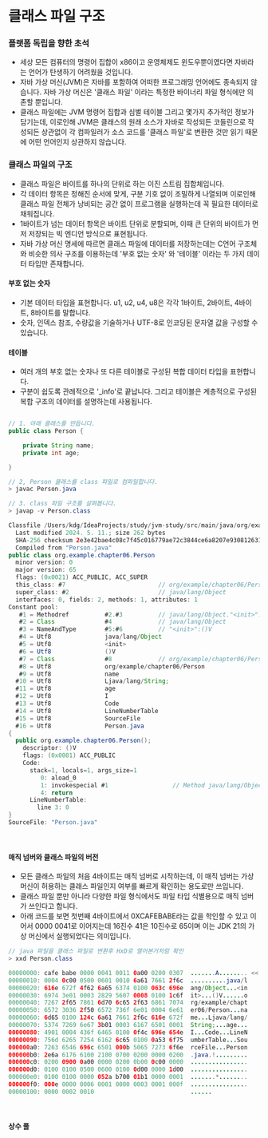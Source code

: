 # 클래스 파일 구조

### 플랫폼 독립을 향한 초석

- 세상 모든 컴퓨터의 명령어 집합이 x86이고 운영체제도 윈도우뿐이였다면 자바라는 언어가 탄생하기 어려웠을 것입니다. 
- 자바 가상 머신(JVM)은 자바를 포함하여 어떠한 프로그래밍 언어에도 종속되지 않습니다. 자바 가상 머신은 '클래스 파일' 이라는 특정한 바이너리 파일 형식에만 의존할 뿐입니다.
- 클래스 파일에는 JVM 명령어 집합과 심벌 테이블 그리고 몇가지 추가적인 정보가 담기는데, 이로인해 JVM은 클래스의 원래 소스가 자바로 작성되든 코들린으로 작성되든 상관없이 각 컴파일러가 소스 코드를 '클래스 파일'로 변환한 것만 읽기 때문에 어떤 언어인지 상관하지 않습니다.

### 클래스 파일의 구조

- 클래스 파일은 바이트를 하나의 단위로 하는 이진 스트림 집합체입니다.
- 각 데이터 항목은 정해진 순서에 맞게, 구분 기호 없이 조밀하게 나열되며 이로인해 클래스 파일 전체가 낭비되는 공간 없이 프로그램을 실행하는데 꼭 필요한 데이터로 채워집니다.
- 1바이트가 넘는 데이터 항목은 바이트 단위로 분할되며, 이때 큰 단위의 바이트가 먼저 저장되는 빅 엔디언 방식으로 표현됩니다.
- 자바 가상 머신 명세에 따르면 클래스 파일에 데이터를 저장하는데는 C언어 구조체와 비슷한 의사 구조를 이용하는데 '부호 없는 숫자' 와 '테이블' 이라는 두 가지 데이터 타입만 존재합니다.

#### 부호 없는 숫자

- 기본 데이터 타입을 표현합니다. u1, u2, u4, u8은 각각 1바이트, 2바이트, 4바이트, 8바이트를 말합니다.
- 숫자, 인덱스 참조, 수량값을 기술하거나 UTF-8로 인코딩된 문자열 값을 구성할 수 있습니다.

#### 테이블

- 여러 개의 부호 없는 숫자나 또 다른 테이블로 구성된 복합 데이터 타입을 표현합니다.
- 구분이 쉽도록 관례적으로 '_info'로 끝납니다. 그리고 테이블은 계층적으로 구성된 복합 구조의 데이터를 설명하는데 사용됩니다.

```java

// 1. 아래 클래스를 만듭니다.
public class Person {

    private String name;
    private int age;

}

// 2, Person 클래스를 class 파일로 컴파일합니다.
> javac Person.java

// 3. class 파일 구조를 살펴봅니다.
> javap -v Person.class

Classfile /Users/kdg/IdeaProjects/study/jvm-study/src/main/java/org/example/chapter06/Person.class
  Last modified 2024. 5. 11.; size 262 bytes
  SHA-256 checksum 2e3e42bae4c08c7f45c016779ae72c3844ce6a8207e9308126319a83becbe895
  Compiled from "Person.java"
public class org.example.chapter06.Person
  minor version: 0
  major version: 65
  flags: (0x0021) ACC_PUBLIC, ACC_SUPER
  this_class: #7                          // org/example/chapter06/Person
  super_class: #2                         // java/lang/Object
  interfaces: 0, fields: 2, methods: 1, attributes: 1
Constant pool:
   #1 = Methodref          #2.#3          // java/lang/Object."<init>":()V
   #2 = Class              #4             // java/lang/Object
   #3 = NameAndType        #5:#6          // "<init>":()V
   #4 = Utf8               java/lang/Object
   #5 = Utf8               <init>
   #6 = Utf8               ()V
   #7 = Class              #8             // org/example/chapter06/Person
   #8 = Utf8               org/example/chapter06/Person
   #9 = Utf8               name
  #10 = Utf8               Ljava/lang/String;
  #11 = Utf8               age
  #12 = Utf8               I
  #13 = Utf8               Code
  #14 = Utf8               LineNumberTable
  #15 = Utf8               SourceFile
  #16 = Utf8               Person.java
{
  public org.example.chapter06.Person();
    descriptor: ()V
    flags: (0x0001) ACC_PUBLIC
    Code:
      stack=1, locals=1, args_size=1
         0: aload_0
         1: invokespecial #1                  // Method java/lang/Object."<init>":()V
         4: return
      LineNumberTable:
        line 3: 0
}
SourceFile: "Person.java"
```

<br>

#### 매직 넘버와 클래스 파일의 버전

- 모든 클래스 파일의 처음 4바이트는 매직 넘버로 시작하는데, 이 매직 넘버는 가상 머신이 허용하는 클래스 파일인지 여부를 빠르게 확인하는 용도로만 쓰입니다.
- 클래스 파일 뿐만 아니라 다양한 파일 형식에서도 파일 타입 식별용으로 매직 넘버가 쓰인다고 합니다.
- 아래 코드를 보면 첫번째 4바이트에서 0XCAFEBABE라는 값을 학인할 수 있고 이어서 0000 0041로 이어지는데 16진수 41은 10진수로 65이며 이는 JDK 21의 가상 머신에서 실행되었다는 의미입니다.

```java
// java 파일을 클래스 파일로 변환후 HxD로 열어본거처럼 확인
> xxd Person.class

00000000: cafe babe 0000 0041 0011 0a00 0200 0307  .......A........ << 해당 라인입니다.
00000010: 0004 0c00 0500 0601 0010 6a61 7661 2f6c  ..........java/l
00000020: 616e 672f 4f62 6a65 6374 0100 063c 696e  ang/Object...<in
00000030: 6974 3e01 0003 2829 5607 0008 0100 1c6f  it>...()V......o
00000040: 7267 2f65 7861 6d70 6c65 2f63 6861 7074  rg/example/chapt
00000050: 6572 3036 2f50 6572 736f 6e01 0004 6e61  er06/Person...na
00000060: 6d65 0100 124c 6a61 7661 2f6c 616e 672f  me...Ljava/lang/
00000070: 5374 7269 6e67 3b01 0003 6167 6501 0001  String;...age...
00000080: 4901 0004 436f 6465 0100 0f4c 696e 654e  I...Code...LineN
00000090: 756d 6265 7254 6162 6c65 0100 0a53 6f75  umberTable...Sou
000000a0: 7263 6546 696c 6501 000b 5065 7273 6f6e  rceFile...Person
000000b0: 2e6a 6176 6100 2100 0700 0200 0000 0200  .java.!.........
000000c0: 0200 0900 0a00 0000 0200 0b00 0c00 0000  ................
000000d0: 0100 0100 0500 0600 0100 0d00 0000 1d00  ................
000000e0: 0100 0100 0000 052a b700 01b1 0000 0001  .......*........
000000f0: 000e 0000 0006 0001 0000 0003 0001 000f  ................
00000100: 0000 0002 0010                           ......
```

<br>

#### 상수 풀




